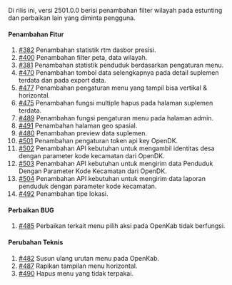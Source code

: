 Di rilis ini, versi 2501.0.0 berisi penambahan filter wilayah pada estunting dan perbaikan lain yang diminta pengguna.

#### Penambahan Fitur

1. [#382](https://github.com/OpenSID/OpenKab/issues/382) Penambahan statistik rtm dasbor presisi.
2. [#400](https://github.com/OpenSID/OpenKab/issues/400) Penambahan filter peta, data wilayah.
3. [#381](https://github.com/OpenSID/OpenKab/issues/381) Penambahan statistik penduduk berdasarkan pengaturan menu.
4. [#470](https://github.com/OpenSID/OpenKab/issues/470) Penambahan tombol data selengkapnya pada detail suplemen terdata dan pada export data.
5. [#477](https://github.com/OpenSID/OpenKab/issues/477) Penambahan pengaturan menu yang tampil bisa vertikal & horizontal.
6. [#475](https://github.com/OpenSID/OpenKab/issues/475) Penambahan fungsi multiple hapus pada halaman suplemen terdata.
7. [#489](https://github.com/OpenSID/OpenKab/issues/489) Penambahan fungsi pengaturan menu pada halaman admin.
8. [#491](https://github.com/OpenSID/OpenKab/issues/491) Penambahan halaman geo spasial.
9. [#480](https://github.com/OpenSID/OpenKab/issues/480) Penambahan preview data suplemen.
10. [#501](https://github.com/OpenSID/OpenKab/issues/501) Penambahan pengaturan token api key OpenDK.
11. [#502](https://github.com/OpenSID/OpenKab/issues/502) Penambahan API kebutuhan untuk mengambil identitas desa dengan parameter kode kecamatan dari OpenDK.
12. [#503](https://github.com/OpenSID/OpenKab/issues/503) Penambahan API kebutuhan untuk mengirim data Penduduk Dengan Parameter Kode Kecamatan dari OpenDK.
13. [#504](https://github.com/OpenSID/OpenKab/issues/504) Penambahan API kebutuhan untuk mengirim data laporan penduduk dengan parameter kode kecamatan.
14. [#492](https://github.com/OpenSID/OpenKab/issues/492) Penambahan tipe lokasi.

#### Perbaikan BUG

1. [#485](https://github.com/OpenSID/OpenKab/issues/485) Perbaikan terkait menu pilih aksi pada OpenKab tidak berfungsi.

#### Perubahan Teknis

1. [#482](https://github.com/OpenSID/OpenKab/issues/482) Susun ulang urutan menu pada OpenKab.
2. [#487](https://github.com/OpenSID/OpenKab/issues/487) Rapikan tampilan menu horizontal.
3. [#490](https://github.com/OpenSID/OpenKab/issues/490) Hapus menu yang tidak terpakai. 